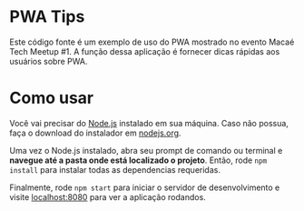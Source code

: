 # PWA Tips
Este código fonte é um exemplo de uso do PWA mostrado no evento Macaé Tech Meetup #1. A função dessa aplicação é fornecer dicas rápidas aos usuários sobre PWA.

# Como usar
Você vai precisar do [Node.js](https://nodejs.org) instalado em sua máquina. Caso não possua, faça o download do instalador em [nodejs.org](https://nodejs.org).

Uma vez o Node.js instalado, abra seu prompt de comando ou terminal e **navegue até a pasta onde está localizado o projeto**. Então, rode `npm install` para instalar todas as dependencias requeridas.

Finalmente, rode `npm start` para iniciar o servidor de desenvolvimento e visite [localhost:8080](http://localhost:8080) para ver a aplicação rodandos.
